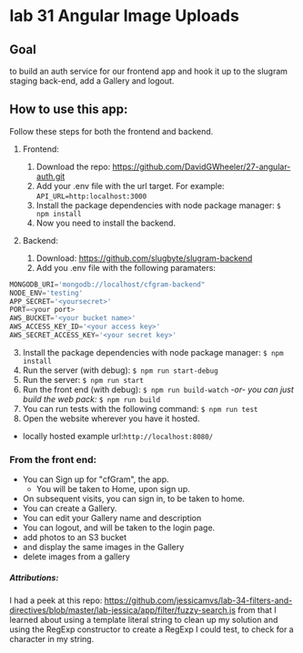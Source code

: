 # lab 31 Angular Image Uploads

## Goal
to build an auth service for our frontend app and hook it up to the slugram staging back-end, add a Gallery and logout.
## How to use this app:
Follow these steps for both the frontend and backend.
1. Frontend:
    1. Download the repo: https://github.com/DavidGWheeler/27-angular-auth.git
    2. Add your .env file with the url target. For example:
        `
        API_URL=http:localhost:3000
    `
    3. Install the package dependencies with node package manager:
    `
        $ npm install
    `  
    4. Now you need to install the backend.

2. Backend:
    1. Download: https://github.com/slugbyte/slugram-backend
    2. Add you .env file with the following paramaters:
```Javascript
MONGODB_URI='mongodb://localhost/cfgram-backend"  
NODE_ENV='testing'
APP_SECRET='<yoursecret>'
PORT=<your port>
AWS_BUCKET='<your bucket name>'
AWS_ACCESS_KEY_ID='<your access key>'
AWS_SECRET_ACCESS_KEY='<your secret key>'
```

3. Install the package dependencies with node package manager:
    `
        $ npm install
    `  
4. Run the server (with debug):
    `
        $ npm run start-debug
    `
5. Run the server:
    `
        $ npm run start
    `
6. Run the front end (with debug):
    `
        $ npm run build-watch
    `
 *-or- you can just build the web pack:*
    `
        $ npm run build
    `
7. You can run tests with the following command:
    `
        $ npm run test
    `
8. Open the website wherever you have it hosted.
- locally hosted example url:` http://localhost:8080/ `

### From the front end:
- You can Sign up for "cfGram", the app.
  - You will be taken to Home, upon sign up.
- On subsequent visits, you can sign in, to be taken to home.
- You can create a Gallery.
- You can edit your Gallery name and description
- You can logout, and will be taken to the login page.
- add photos to an S3 bucket
- and display the same images in the Gallery
- delete images from a gallery

##### Attributions:
I had a peek at this repo: https://github.com/jessicamvs/lab-34-filters-and-directives/blob/master/lab-jessica/app/filter/fuzzy-search.js
from that I learned about using a template literal string to clean up my solution and using the RegExp constructor to create a RegExp I could test, to check for a character in my string.

